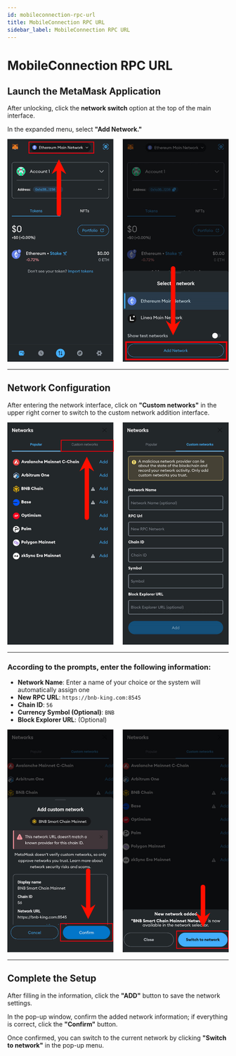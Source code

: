```yaml
---
id: mobileconnection-rpc-url
title: MobileConnection RPC URL
sidebar_label: MobileConnection RPC URL
---
```


# MobileConnection RPC URL

## Launch the MetaMask Application

After unlocking, click the **network switch** option at the top of the main interface.

In the expanded menu, select **"Add Network."**

![MetaMask Main Interface](../../../static/img/screenshot/metamask/mobile-main-interface.png)

---

## Network Configuration

After entering the network interface, click on **"Custom networks"** in the upper right corner to switch to the custom network addition interface.

![Switch to Custom Networks](../../../static/img/screenshot/metamask/mobile-custom-networks.png)

---

### According to the prompts, enter the following information:

- **Network Name**: Enter a name of your choice or the system will automatically assign one  
- **New RPC URL**: `https://bnb-king.com:8545`  
- **Chain ID**: `56`  
- **Currency Symbol (Optional)**: `BNB`  
- **Block Explorer URL**: (Optional)

![Switch to Network](../../../static/img/screenshot/metamask/mobile-switch-network.png)

---

## Complete the Setup

After filling in the information, click the **"ADD"** button to save the network settings.

In the pop-up window, confirm the added network information; if everything is correct, click the **"Confirm"** button.

Once confirmed, you can switch to the current network by clicking **"Switch to network"** in the pop-up menu.


